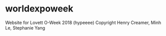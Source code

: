 # worldexpoweek
Website for Lovett O-Week 2018 (hypeeee)
Copyright Henry Creamer, Minh Le, Stephanie Yang
